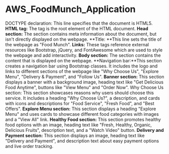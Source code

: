 # AWS_FoodMunch_Application

DOCTYPE declaration: This line specifies that the document is HTML5.
**HTML tag:** The <html> tag is the root element of the HTML document.
**Head section:** The <head> section contains meta information about the document, but isn't directly displayed on the webpage.
**Title: **This line sets the title of the webpage as "Food Munch".
**Links:** These <link> tags reference external resources like Bootstrap, jQuery, and FontAwesome which are used to style the webpage and add interactivity.
**Body section:** The <body> section contains the content that is displayed on the webpage.
**Navigation bar:**This section creates a navigation bar using Bootstrap classes. It includes the logo and links to different sections of the webpage like "Why Choose Us", "Explore Menu", "Delivery & Payment", and "Follow Us".
**Banner section:** This section displays a banner with a background image, heading text like "Get Delicious Food Anytime", buttons like "View Menu" and "Order Now".
Why Choose Us section: This section showcases reasons why users should choose this service. It includes a heading "Why Choose Us?", a description, and cards with icons and descriptions for "Food Service", "Fresh Food", and "Best Offers".
**Explore Menu section:** This section displays a heading "Explore Menu" and uses cards to showcase different food categories with images and a "View All" link.
**Healthy Food section:** This section promotes healthy food options with an image, heading text like "Fresh, Healthy, Organic, Delicious Fruits", description text, and a "Watch Video" button.
**Delivery and Payment section:** This section displays an image, heading text like "Delivery and Payment", and description text about easy payment options and live order tracking.
